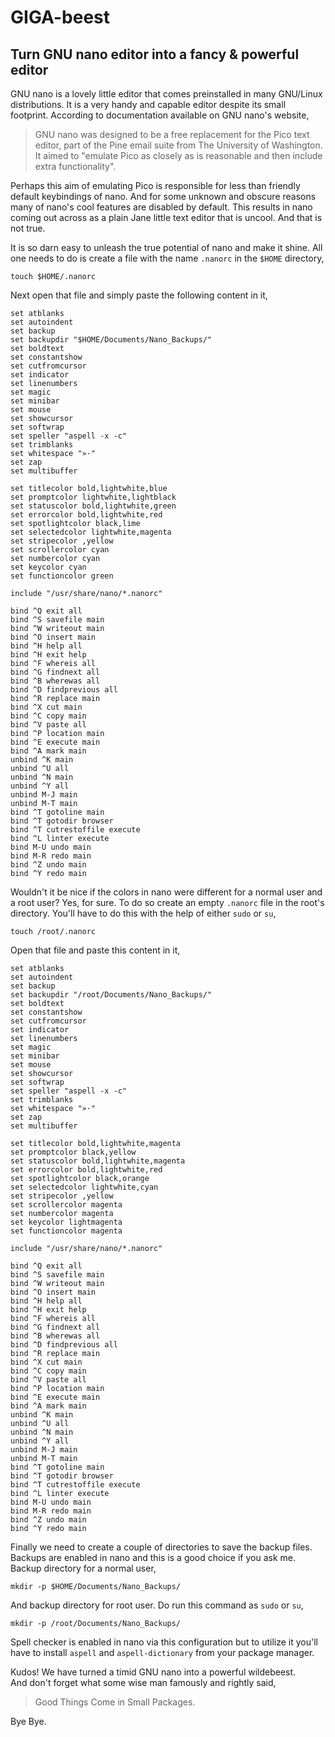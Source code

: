 # GIGA-beest
## Turn GNU nano editor into a fancy &amp; powerful editor

GNU nano is a lovely little editor that comes preinstalled in many GNU/Linux distributions. It is a very handy and capable editor despite its small footprint. According to documentation available on GNU nano's website,  
> GNU nano was designed to be a free replacement for the Pico text editor, part of the Pine email suite from The University of Washington. It aimed to "emulate Pico as closely as is reasonable and then include extra functionality".  

Perhaps this aim of emulating Pico is responsible for less than friendly default keybindings of nano. And for some unknown and obscure reasons many of nano's cool features are disabled by default. This results in nano coming out across as a plain Jane little text editor that is uncool. And that is not true.  

It is so darn easy to unleash the true potential of nano and make it shine. All one needs to do is create a file with the name <code>.nanorc</code> in the <code>$HOME</code> directory,  
```text
touch $HOME/.nanorc
```
Next open that file and simply paste the following content in it,  
```text
set atblanks
set autoindent
set backup
set backupdir "$HOME/Documents/Nano_Backups/"
set boldtext
set constantshow
set cutfromcursor
set indicator
set linenumbers
set magic
set minibar
set mouse
set showcursor
set softwrap
set speller "aspell -x -c"
set trimblanks
set whitespace "»·"
set zap
set multibuffer

set titlecolor bold,lightwhite,blue
set promptcolor lightwhite,lightblack
set statuscolor bold,lightwhite,green
set errorcolor bold,lightwhite,red
set spotlightcolor black,lime
set selectedcolor lightwhite,magenta
set stripecolor ,yellow
set scrollercolor cyan
set numbercolor cyan
set keycolor cyan
set functioncolor green

include "/usr/share/nano/*.nanorc"

bind ^Q exit all
bind ^S savefile main
bind ^W writeout main
bind ^O insert main
bind ^H help all
bind ^H exit help
bind ^F whereis all
bind ^G findnext all
bind ^B wherewas all
bind ^D findprevious all
bind ^R replace main
bind ^X cut main
bind ^C copy main
bind ^V paste all
bind ^P location main
bind ^E execute main
bind ^A mark main
unbind ^K main
unbind ^U all
unbind ^N main
unbind ^Y all
unbind M-J main
unbind M-T main
bind ^T gotoline main
bind ^T gotodir browser
bind ^T cutrestoffile execute
bind ^L linter execute
bind M-U undo main
bind M-R redo main
bind ^Z undo main
bind ^Y redo main

```

Wouldn't it be nice if the colors in nano were different for a normal user and a root user? Yes, for sure. To do so create an empty <code>.nanorc</code> file in the root's directory. You'll have to do this with the help of either <code>sudo</code> or <code>su</code>,  
```text
touch /root/.nanorc
```
Open that file and paste this content in it,  
```text
set atblanks
set autoindent
set backup
set backupdir "/root/Documents/Nano_Backups/"
set boldtext
set constantshow
set cutfromcursor
set indicator
set linenumbers
set magic
set minibar
set mouse
set showcursor
set softwrap
set speller "aspell -x -c"
set trimblanks
set whitespace "»·"
set zap
set multibuffer

set titlecolor bold,lightwhite,magenta
set promptcolor black,yellow
set statuscolor bold,lightwhite,magenta
set errorcolor bold,lightwhite,red
set spotlightcolor black,orange
set selectedcolor lightwhite,cyan
set stripecolor ,yellow
set scrollercolor magenta
set numbercolor magenta
set keycolor lightmagenta
set functioncolor magenta

include "/usr/share/nano/*.nanorc"

bind ^Q exit all
bind ^S savefile main
bind ^W writeout main
bind ^O insert main
bind ^H help all
bind ^H exit help
bind ^F whereis all
bind ^G findnext all
bind ^B wherewas all
bind ^D findprevious all
bind ^R replace main
bind ^X cut main
bind ^C copy main
bind ^V paste all
bind ^P location main
bind ^E execute main
bind ^A mark main
unbind ^K main
unbind ^U all
unbind ^N main
unbind ^Y all
unbind M-J main
unbind M-T main
bind ^T gotoline main
bind ^T gotodir browser
bind ^T cutrestoffile execute
bind ^L linter execute
bind M-U undo main
bind M-R redo main
bind ^Z undo main
bind ^Y redo main

```

Finally we need to create a couple of directories to save the backup files. Backups are enabled in nano and this is a good choice if you ask me.  
Backup directory for a normal user,  
```text
mkdir -p $HOME/Documents/Nano_Backups/
```
And backup directory for root user. Do run this command as <code>sudo</code> or <code>su</code>,  
```text
mkdir -p /root/Documents/Nano_Backups/
```

Spell checker is enabled in nano via this configuration but to utilize it you'll have to install <code>aspell</code> and <code>aspell-dictionary</code> from your package manager.  

Kudos! We have turned a timid GNU nano into a powerful wildebeest.  
And don't forget what some wise man famously and rightly said,  
> Good Things Come in Small Packages.

Bye Bye.
